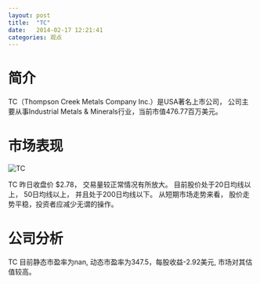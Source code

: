 ```yaml
---
layout: post
title:  "TC"
date:   2014-02-17 12:21:41
categories: 观点
---
```


# 简介
TC（Thompson Creek Metals Company Inc.）是USA著名上市公司，
公司主要从事Industrial Metals & Minerals行业，当前市值476.77百万美元。

# 市场表现

![TC](http://finviz.com/chart.ashx?t=TC&ty=c&ta=1&p=d&s=l)

TC 昨日收盘价 $2.78，
交易量较正常情况有所放大。
目前股价处于20日均线以上，
50日均线以上，
并且处于200日均线以下。
从短期市场走势来看，
股价走势平稳，投资者应减少无谓的操作。

# 公司分析
TC 目前静态市盈率为nan, 动态市盈率为347.5，每股收益-2.92美元,
市场对其估值较高。
